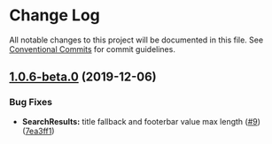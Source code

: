 # Change Log

All notable changes to this project will be documented in this file.
See [Conventional Commits](https://conventionalcommits.org) for commit guidelines.

## [1.0.6-beta.0](https://github.com/watson-developer-cloud/discovery-components/compare/@ibm-watson/discovery-styles@1.0.4...@ibm-watson/discovery-styles@1.0.6-beta.0) (2019-12-06)


### Bug Fixes

* **SearchResults:** title fallback and footerbar value max length ([#9](https://github.com/watson-developer-cloud/discovery-components/issues/9)) ([7ea3ff1](https://github.com/watson-developer-cloud/discovery-components/commit/7ea3ff1))
